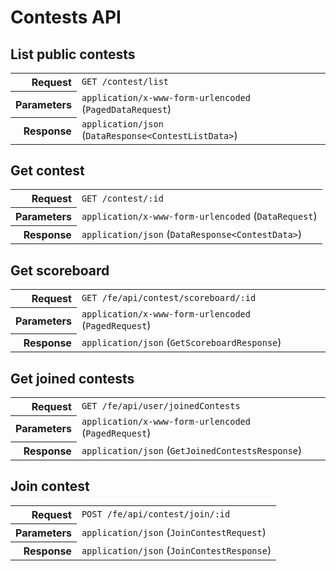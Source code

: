 # Contests API

## List public contests

<table>
  <tr>
    <th align="right">Request</th>
    <td><code>GET /contest/list</code></td>
  </tr>
  <tr>
    <th align="right">Parameters</th>
    <td><code>application/x-www-form-urlencoded</code> (<code>PagedDataRequest</code>)</td>
  </tr>
  <tr>
    <th align="right">Response</th>
    <td><code>application/json</code> (<code>DataResponse&lt;ContestListData&gt;</code>)</td>
  </tr>
</table>

## Get contest

<table>
  <tr>
    <th align="right">Request</th>
    <td><code>GET /contest/:id</code></td>
  </tr>
  <tr>
    <th align="right">Parameters</th>
    <td><code>application/x-www-form-urlencoded</code> (<code>DataRequest</code>)</td>
  </tr>
  <tr>
    <th align="right">Response</th>
    <td><code>application/json</code> (<code>DataResponse&lt;ContestData&gt;</code>)</td>
  </tr>
</table>

## Get scoreboard

<table>
  <tr>
    <th align="right">Request</th>
    <td><code>GET /fe/api/contest/scoreboard/:id</code></td>
  </tr>
  <tr>
    <th align="right">Parameters</th>
    <td><code>application/x-www-form-urlencoded</code> (<code>PagedRequest</code>)</td>
  </tr>
  <tr>
    <th align="right">Response</th>
    <td><code>application/json</code> (<code>GetScoreboardResponse</code>)</td>
  </tr>
</table>

## Get joined contests

<table>
  <tr>
    <th align="right">Request</th>
    <td><code>GET /fe/api/user/joinedContests</code></td>
  </tr>
  <tr>
    <th align="right">Parameters</th>
    <td><code>application/x-www-form-urlencoded</code> (<code>PagedRequest</code>)</td>
  </tr>
  <tr>
    <th align="right">Response</th>
    <td><code>application/json</code> (<code>GetJoinedContestsResponse</code>)</td>
  </tr>
</table>

## Join contest

<table>
  <tr>
    <th align="right">Request</th>
    <td><code>POST /fe/api/contest/join/:id</code></td>
  </tr>
  <tr>
    <th align="right">Parameters</th>
    <td><code>application/json</code> (<code>JoinContestRequest</code>)</td>
  </tr>
  <tr>
    <th align="right">Response</th>
    <td><code>application/json</code> (<code>JoinContestResponse</code>)</td>
  </tr>
</table>
